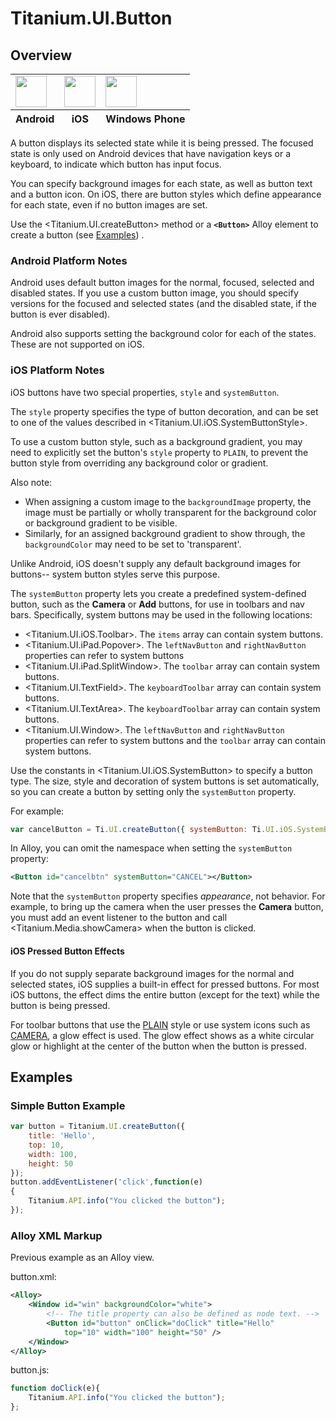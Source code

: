 # Titanium.UI.Button

<TypeHeader/>

## Overview

<table id="platformComparison">
  <tbody>
    <tr>
      <td><img src="images/button/button_android.png" height="50" /></td>
      <td><img src="images/button/button_ios.png" height="50" /></td>
      <td><img src="images/button/button_wp.png" height="50" /></td>
    </tr>
  </tbody>
  <tfoot>
    <tr>
      <th>Android</th>
      <th>iOS</th>
      <th>Windows Phone</th>
    </tr>
  </tfoot>
</table>

A button displays its  selected state while it is being pressed. The focused state is
only used on Android devices that have navigation keys or a keyboard, to indicate
which button has input focus.

You can specify background images for each state, as well as button text and a button
icon. On iOS, there are button styles which define appearance for each state, even if
no button images are set.

Use the <Titanium.UI.createButton> method or a **`<Button>`** Alloy element to create a button
(see [Examples](#!/api/Titanium.UI.Button-examples)) .

### Android Platform Notes

Android uses default button images for the normal, focused, selected and disabled
states. If you use a custom button image, you should specify versions for the focused
and selected states (and the disabled state, if the button is ever disabled).

Android also supports setting the background color for each of the states. These are not
supported on iOS.

### iOS Platform Notes

iOS buttons have two special properties, `style` and `systemButton`.

The `style` property specifies the type of button decoration, and can be set to one
of the values described in <Titanium.UI.iOS.SystemButtonStyle>.

To use a custom button style, such as a background gradient, you may need to explicitly set
the button's `style` property to `PLAIN`, to prevent the button style from overriding any background color or gradient.

Also note:

* When assigning a custom image to the `backgroundImage` property, the image must be
partially or wholly transparent for the background color or background gradient to be visible.
* Similarly, for an assigned background gradient to show through, the `backgroundColor` may need to be
set to 'transparent'.

Unlike Android, iOS doesn't supply any default background images for buttons--
system button styles serve this purpose.

The `systemButton` property lets you create a predefined system-defined button,
such as the **Camera** or **Add** buttons, for use in toolbars and nav bars.
Specifically, system buttons may be used in the following locations:

* <Titanium.UI.iOS.Toolbar>. The `items` array can contain system buttons.
* <Titanium.UI.iPad.Popover>. The `leftNavButton` and `rightNavButton` properties can
  refer to system buttons
* <Titanium.UI.iPad.SplitWindow>. The `toolbar` array can contain system buttons.
* <Titanium.UI.TextField>. The `keyboardToolbar` array can contain system buttons.
* <Titanium.UI.TextArea>. The `keyboardToolbar` array can contain system buttons.
* <Titanium.UI.Window>. The `leftNavButton` and `rightNavButton` properties can refer to
  system buttons and the `toolbar` array can contain system buttons.

Use the constants in <Titanium.UI.iOS.SystemButton>
to specify a button type. The size, style and decoration of system buttons is set
automatically, so you can create a button by setting only the `systemButton` property.

For example:

``` js
var cancelButton = Ti.UI.createButton({ systemButton: Ti.UI.iOS.SystemButton.CANCEL });
```

In Alloy, you can omit the namespace when setting the `systemButton` property:

``` xml
<Button id="cancelbtn" systemButton="CANCEL"></Button>
```

Note that the `systemButton` property specifies *appearance*, not behavior. For
example, to bring up the camera when the user presses the **Camera** button, you must
add an event listener to the button and call <Titanium.Media.showCamera> when the
button is clicked.

#### iOS Pressed Button Effects

If you do not supply separate background images for the normal and selected states,
iOS supplies a built-in effect for pressed buttons. For most iOS buttons, the effect
dims the entire button (except for the text) while the button is being pressed.

For toolbar buttons that use the [PLAIN](Titanium.UI.iOS.SystemButtonStyle.PLAIN) style
or use system icons such as [CAMERA](Titanium.UI.iOS.SystemButton.CAMERA), a glow effect is
used. The glow effect shows as a white circular glow or highlight at the center of the button
when the button is pressed.

## Examples

### Simple Button Example

``` js
var button = Titanium.UI.createButton({
    title: 'Hello',
    top: 10,
    width: 100,
    height: 50
});
button.addEventListener('click',function(e)
{
    Titanium.API.info("You clicked the button");
});
```

### Alloy XML Markup

Previous example as an Alloy view.

button.xml:
``` xml
<Alloy>
    <Window id="win" backgroundColor="white">
        <!-- The title property can also be defined as node text. -->
        <Button id="button" onClick="doClick" title="Hello"
            top="10" width="100" height="50" />
    </Window>
</Alloy>
```

button.js:
``` js
function doClick(e){
    Titanium.API.info("You clicked the button");
};
```

<ApiDocs/>
